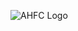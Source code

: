 ![AHFC Logo](https://cloud.githubusercontent.com/assets/8260437/6011254/b86f5df0-ab07-11e4-9ce3-21f255805cc0.png)